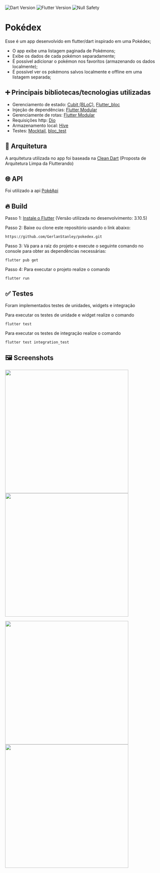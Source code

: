 ![Dart Version](https://img.shields.io/static/v1?label=dart&message=3.0.5&color=00579d)
![Flutter Version](https://img.shields.io/static/v1?label=flutter&message=3.10.5&color=42a5f5)
![Null Safety](https://img.shields.io/static/v1?label=null-safety&message=done&color=success)

# Pokédex
Esse é um app desenvolvido em flutter/dart inspirado em uma Pokédex;
- O app exibe uma listagem paginada de Pokémons;
- Exibe os dados de cada pokémon separadamente;
- É possível adicionar o pokémon nos favoritos (armazenando os dados localmente);
- É possível ver os pokémons salvos localmente e offline em uma listagem separada;

## ➕ Principais bibliotecas/tecnologias utilizadas
- Gerenciamento de estado: [Cubit (BLoC)](https://pub.dev/packages/bloc), [Flutter_bloc](https://pub.dev/packages/flutter_bloc)
- Injeção de dependências: [Flutter Modular](https://pub.dev/packages/flutter_modular)
- Gerenciamente de rotas: [Flutter Modular](https://pub.dev/packages/flutter_modular)
- Requisições http: [Dio](https://pub.dev/packages/dio)
- Armazenamento local: [Hive](https://pub.dev/packages/hive)
- Testes: [Mocktail](https://pub.dev/packages/mocktail), [bloc_test](https://pub.dev/packages/bloc_test)

## 📐 Arquitetura
A arquitetura utilizada no app foi baseada na
[Clean Dart](https://github.com/Flutterando/Clean-Dart)
(Proposta de Arquitetura Limpa da Flutterando)

## 🌐 API
Foi utilizado a api [PokéApi](https://pokeapi.co/)

## 🔥 Build
Passo 1: [Instale o Flutter](https://docs.flutter.dev/get-started/install)
(Versão utilizada no desenvolvimento: 3.10.5)

Passo 2: Baixe ou clone este repositório usando o link abaixo:
```
https://github.com/GerlanStanley/pokedex.git
```

Passo 3: Vá para a raiz do projeto e execute o seguinte comando no console para obter as dependências necessárias:
```
flutter pub get
```

Passo 4: Para executar o projeto realize o comando
```
flutter run
```

## ✅ Testes
Foram implementados testes de unidades, widgets e integração

Para executar os testes de unidade e widget realize o comando
```
flutter test
```

Para executar os testes de integração realize o comando
```
flutter test integration_test
```

## 🖼️ Screenshots
<p float="left">
    <img src="./screenshots/1.png" width="400" />
    <img src="./screenshots/2.png" width="400" /> 
</p>
<p float="left">
    <img src="./screenshots/3.png" width="400" />
    <img src="./screenshots/4.png" width="400" /> 
</p>